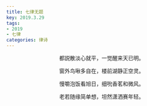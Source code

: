 ```yaml
---
title: 七律无题
key: 2019.3.29
tags: 
- 2019
- 七律
categories: 律诗
---
```


<p align="center">都説散淡心就平，一觉醒来天已明。
</p>
<p align="center">窗外鸟啾多自在，楼前湖静正空灵。
</p>
<p align="center">慢嚼泡饭看旭日，细吮香茗和微风。
</p>
<p align="center">老若随缘简单想，坦然潇洒赛年轻。
</p>
